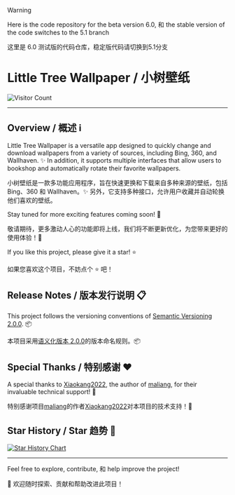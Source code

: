 > [!WARNING]
> Here is the code repository for the beta version 6.0, 和 the stable version of the code switches to the 5.1 branch
> 
> 这里是 6.0 测试版的代码仓库，稳定版代码请切换到5.1分支

# Little Tree Wallpaper / 小树壁纸 

<!--![logo](https://github.com/user-attachments/assets/064cab06-d6bd-4b68-b03a-d9ad37697acd)-->

![Visitor Count](http://estruyf-github.azurewebsites.net/api/VisitorHit?user=shu-shu-1&repo=Xiaoshu-Wallpaper&countColor=%237B1E7B)

---


## Overview / 概述 ℹ️

Little Tree Wallpaper is a versatile app designed to quickly change and download wallpapers from a variety of sources, including Bing, 360, and Wallhaven. ✨ In addition, it supports multiple interfaces that allow users to bookshop and automatically rotate their favorite wallpapers.

小树壁纸是一款多功能应用程序，旨在快速更换和下载来自多种来源的壁纸，包括 Bing、360 和 Wallhaven。✨ 另外，它支持多种接口，允许用户收藏并自动轮换他们喜欢的壁纸。

Stay tuned for more exciting features coming soon! 🎉

敬请期待，更多激动人心的功能即将上线，我们将不断更新优化，为您带来更好的使用体验！🎉

If you like this project, please give it a star! ⭐️

如果您喜欢这个项目，不妨点个 ⭐️ 吧！

## Release Notes / 版本发行说明 📋

This project follows the versioning conventions of [Semantic Versioning 2.0.0](https://semver.org/). 📦

本项目采用[语义化版本 2.0.0](https://semver.org/lang/zh-CN/)的版本命名规则。📦

## Special Thanks / 特别感谢 ❤️

A special thanks to [Xiaokang2022](https://github.com/Xiaokang2022), the author of [maliang](https://github.com/Xiaokang2022/maliang), for their invaluable technical support! 🙏

特别感谢项目[maliang](https://github.com/Xiaokang2022/maliang)的作者[Xiaokang2022](https://github.com/Xiaokang2022)对本项目的技术支持！🙏

## Star History / Star 趋势 🌟

[![Star History Chart](https://api.star-history.com/svg?repos=shu-shu-1/Xiaoshu-Wallpaper&type=Date)](https://star-history.com/#shu-shu-1/BingWallpaper&Date)

---

Feel free to explore, contribute, 和 help improve the project! 

🚀 欢迎随时探索、贡献和帮助改进此项目！
